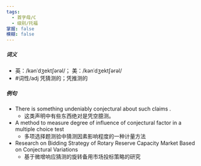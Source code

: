 ```yaml
---
tags:
  - 首字母/C
  - 级别/托福
掌握: false
模糊: false
---
```

##### 词义
- 英：/kənˈdʒektʃərəl/； 美：/kənˈdʒektʃərəl/
- #词性/adj  凭猜测的；凭推测的
##### 例句
- There is something undeniably conjectural about such claims .
	- 这类声明中有些东西绝对是凭空臆测。
- A method to measure degree of influence of conjectural factor in a multiple choice test
	- 多项选择题测验中猜测因素影响程度的一种计量方法
- Research on Bidding Strategy of Rotary Reserve Capacity Market Based on Conjectural Variations
	- 基于微增响应猜测的旋转备用市场投标策略的研究
